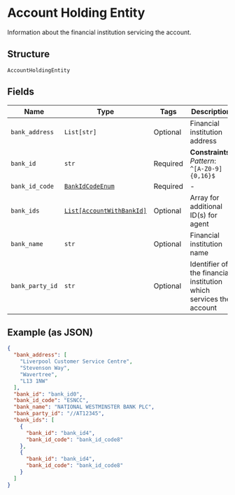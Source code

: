 
# Account Holding Entity

Information about the financial institution servicing the account.

## Structure

`AccountHoldingEntity`

## Fields

| Name | Type | Tags | Description |
|  --- | --- | --- | --- |
| `bank_address` | `List[str]` | Optional | Financial institution address |
| `bank_id` | `str` | Required | **Constraints**: *Pattern*: `^[A-Z0-9]{0,16}$` |
| `bank_id_code` | [`BankIdCodeEnum`](../../doc/models/bank-id-code-enum.md) | Required | - |
| `bank_ids` | [`List[AccountWithBankId]`](../../doc/models/account-with-bank-id.md) | Optional | Array for additional ID(s) for agent |
| `bank_name` | `str` | Optional | Financial institution name |
| `bank_party_id` | `str` | Optional | Identifier of the financial institution which services the account |

## Example (as JSON)

```json
{
  "bank_address": [
    "Liverpool Customer Service Centre",
    "Stevenson Way",
    "Wavertree",
    "L13 1NW"
  ],
  "bank_id": "bank_id0",
  "bank_id_code": "ESNCC",
  "bank_name": "NATIONAL WESTMINSTER BANK PLC",
  "bank_party_id": "//AT12345",
  "bank_ids": [
    {
      "bank_id": "bank_id4",
      "bank_id_code": "bank_id_code8"
    },
    {
      "bank_id": "bank_id4",
      "bank_id_code": "bank_id_code8"
    }
  ]
}
```

